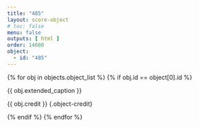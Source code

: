 ```yaml
---
title: "485"
layout: score-object
# toc: false
menu: false
outputs: [ html ]
order: 14600
object:
  - id: "485"
---
```


{% for obj in objects.object_list %}
{% if obj.id == object[0].id %}

{{ obj.extended_caption }}

{{ obj.credit }} {.object-credit}

{% endif %}
{% endfor %}
